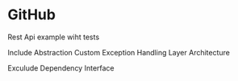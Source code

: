 # GitHub

Rest Api example wiht tests

Include
Abstraction
Custom Exception Handling
Layer Architecture


Exculude
Dependency 
Interface
